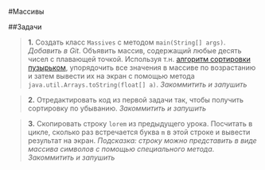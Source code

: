 #Массивы

##Задачи

>**1.** Создать класс `Massives` с методом `main(String[] args)`. _Добавить в Git_. Объявить массив, содержащий любые десять чисел с плавающей точкой. Используя т.н. [алгоритм сортировки пузырьком](https://java-ru-blog.blogspot.com/2019/10/bubble-sort.html), упорядочить все значения в массиве по возрастанию и затем вывести их на экран с помощью метода `java.util.Arrays.toString(float[] a)`. _Закоммитить и запушить_   
 
>**2.** Отредактировать код из первой задачи так, чтобы получить сортировку по убыванию. _Закоммитить и запушить_
 
>**3.** Скопировать строку `lorem` из предыдущего урока. Посчитать в цикле, сколько раз встречается буква `m` в этой строке и вывести результат на экран. _Подсказка: строку можно представить в виде массива символов с помощью специального метода_. _Закоммитить и запушить_